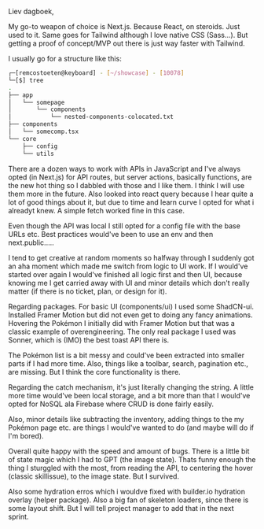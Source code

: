 Liev dagboek,

My go-to weapon of choice is Next.js. Because React, on steroids. Just used to it. Same goes for Tailwind although I love native CSS (Sass...). But getting a proof of concept/MVP out there is just way faster with Tailwind.

I usually go for a structure like this:
```bash
┌─[remcostoeten@keyboard] - [~/showcase] - [10078]
└─[$] tree                                                                                          [11:52:08]
.
├── app
│   └── somepage
│       └── components
│           └── nested-components-colocated.txt
├── components
│   └── somecomp.tsx
└── core
    ├── config
    └── utils
```

There are a dozen ways to work with APIs in JavaScript and I've always opted (in Next.js) for API routes, but server actions, basically functions, are the new hot thing so I dabbled with those and I like them. I think I will use them more in the future. Also looked into react query because I hear quite a lot of good things about it, but due to time and learn curve I opted for what i alreadyt knew. A simple fetch worked fine in this case.

Even though the API was local I still opted for a config file with the base URLs etc. Best practices would've been to use an env and then next.public.....

I tend to get creative at random moments so halfway through I suddenly got an aha moment which made me switch from logic to UI work. If I would've started over again I would've finished all logic first and then UI, because knowing me I get carried away with UI and minor details which don't really matter (if there is no ticket, plan, or design for it).

Regarding packages. For basic UI (components/ui) I used some ShadCN-ui. Installed Framer Motion but did not even get to doing any fancy animations. Hovering the Pokémon I initially did with Framer Motion but that was a classic example of overengineering. The only real package I used was Sonner, which is (IMO) the best toast API there is.

The Pokémon list is a bit messy and could've been extracted into smaller parts if I had more time. Also, things like a toolbar, search, pagination etc., are missing. But I think the core functionality is there.

Regarding the catch mechanism, it's just literally changing the string. A little more time would've been local storage, and a bit more than that I would've opted for NoSQL ala Firebase where CRUD is done fairly easily.

Also, minor details like subtracting the inventory, adding things to the my Pokémon page etc. are things I would've wanted to do (and maybe will do if I'm bored).

Overall quite happy with the speed and amount of bugs. There is a little bit of state magic which  I had to GPT (the image state). Thats funny enough the thing I sturggled with the most, from reading the API, to centering the hover (classic skillissue), to the image state. But I survived.

Also some hydration erros which i wouldve fixed with builder.io hydration overlay (helper package). Also a big fan of skeleton loaders, since there is some layout shift. But I will tell project manager to add that in the next sprint.
